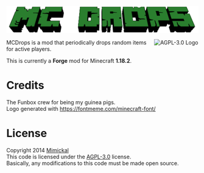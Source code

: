 ![MC Drops Logo](./src/main/resources/mcdrops_logo.png)

<a href="LICENSE.md"><img align="right" alt="AGPL-3.0 Logo"
src="https://www.gnu.org/graphics/agplv3-155x51.png">
</a>

MCDrops is a mod that periodically drops random items for active players.

This is currently a **Forge** mod for Minecraft **1.18.2**.

# Credits
The Funbox crew for being my guinea pigs.<br/>
Logo generated with https://fontmeme.com/minecraft-font/

# License
Copyright 2014 [Mimickal](https://github.com/Mimickal)<br/>
This code is licensed under the
[AGPL-3.0](https://www.gnu.org/licenses/agpl-3.0-standalone.html) license.<br/>
Basically, any modifications to this code must be made open source.
